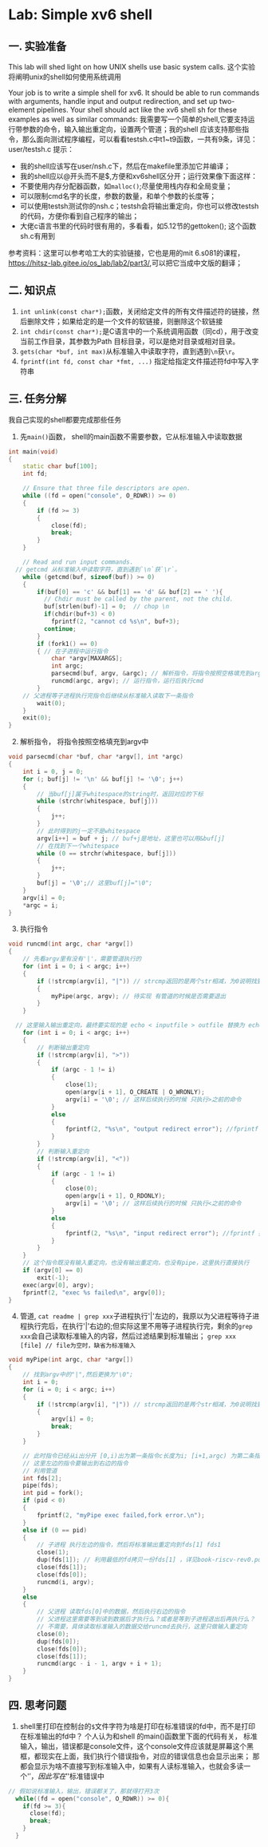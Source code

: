 # Lab: Simple xv6 shell
## 一. 实验准备
This lab will shed light on how UNIX shells use basic system calls.
这个实验将阐明unix的shell如何使用系统调用

Your job is to write a simple shell for xv6. It should be able to run commands with arguments, handle input and output redirection, and set up two-element pipelines. Your shell should act like the xv6 shell sh for these examples as well as similar commands:
我需要写一个简单的shell,它要支持运行带参数的命令，输入输出重定向，设置两个管道；我的shell 应该支持那些指令，那么面向测试程序编程，可以看看testsh.c中t1~t9函数，一共有9条，详见：user/testsh.c
提示：
- 我的shell应该写在user/nsh.c下，然后在makefile里添加它并编译；
- 我的shell应以@开头而不是$,方便和xv6shell区分开；运行效果像下面这样：
- 不要使用内存分配器函数，如`malloc()`;尽量使用栈内存和全局变量；
- 可以限制cmd名字的长度，参数的数量，和单个参数的长度等；
- 可以使用testsh测试你的nsh.c；testsh会将输出重定向，你也可以修改testsh的代码，方便你看到自己程序的输出；
- 大佬c语言书里的代码时很有用的，多看看，如5.12节的gettoken(); 这个函数sh.c有用到

参考资料：这里可以参考哈工大的实验链接，它也是用的mit 6.s081的课程，<https://hitsz-lab.gitee.io/os_lab/lab2/part3/>,可以把它当成中文版的翻译；

## 二. 知识点
1. `int unlink(const char*);`函数，关闭给定文件的所有文件描述符的链接，然后删除文件；如果给定的是一个文件的软链接，则删除这个软链接
2. `int chdir(const char*);`是C语言中的一个系统调用函数（同cd），用于改变当前工作目录，其参数为Path 目标目录，可以是绝对目录或相对目录。
3. `gets(char *buf, int max)`从标准输入中读取字符，直到遇到`\n`获`\r`。
4. `fprintf(int fd, const char *fmt, ...)` 指定给指定文件描述符fd中写入字符串

## 三. 任务分解
我自己实现的shell都要完成那些任务

1. 先`main()`函数， shell的main函数不需要参数，它从标准输入中读取数据
```cpp
int main(void)
{
	static char buf[100];
	int fd;

	// Ensure that three file descriptors are open.
	while ((fd = open("console", O_RDWR)) >= 0)
	{
		if (fd >= 3)
		{
			close(fd);
			break;
		}
	}

	// Read and run input commands.
  // getcmd 从标准输入中读取字符，直到遇到`\n`获`\r`。
	while (getcmd(buf, sizeof(buf)) >= 0)
	{
		if(buf[0] == 'c' && buf[1] == 'd' && buf[2] == ' '){
		  // Chdir must be called by the parent, not the child.
		  buf[strlen(buf)-1] = 0;  // chop \n
		  if(chdir(buf+3) < 0)
		    fprintf(2, "cannot cd %s\n", buf+3);
		  continue;
		}
		if (fork1() == 0)
		{ // 在子进程中运行指令
			char *argv[MAXARGS];
			int argc;
			parsecmd(buf, argv, &argc); // 解析指令，将指令按照空格填充到argv中
			runcmd(argc, argv); // 运行指令，运行后执行cmd
		}
    // 父进程等子进程执行完指令后继续从标准输入读取下一条指令
		wait(0);
	}
	exit(0);
}
```

2. 解析指令， 将指令按照空格填充到argv中

```cpp
void parsecmd(char *buf, char *argv[], int *argc)
{
	int i = 0, j = 0;
	for (; buf[j] != '\n' && buf[j] != '\0'; j++)
	{
		// 当buf[j]属于whitespace的string时，返回对应的下标
		while (strchr(whitespace, buf[j]))
		{
			j++;
		}
		// 此时得到的j一定不是whitespace
		argv[i++] = buf + j; // buf+j是地址，这里也可以用&buf[j]
		// 在找到下一个whitespace
		while (0 == strchr(whitespace, buf[j]))
		{
			j++;
		}
		buf[j] = '\0';// 这里buf[j]="\0"; 
	}
	argv[i] = 0; 
	*argc = i;
}
```

3. 执行指令

```cpp
void runcmd(int argc, char *argv[])
{
	// 先看argv里有没有'|'，需要管道执行的
	for (int i = 0; i < argc; i++)
	{
		if (!strcmp(argv[i], "|")) // strcmp返回的是两个str相减，为0说明找到了
		{
			myPipe(argc, argv); // 待实现 有管道的时候是否需要退出
		}
	}

  // 这里输入输出重定向，最终要实现的是 echo < inputfile > outfile 替换为 echo \0
	for (int i = 0; i < argc; i++)
	{
		// 判断输出重定向
		if (!strcmp(argv[i], ">"))
		{
			if (argc - 1 != i)
			{
				close(1);
				open(argv[i + 1], O_CREATE | O_WRONLY);
				argv[i] = '\0'; // 这样后续执行的时候 只执行>之前的命令
			}
			else
			{
				fprintf(2, "%s\n", "output redirect error"); //fprintf 指定给指定文件描述符fd中写入字符串
			}
		}
		// 判断输入重定向
		if (!strcmp(argv[i], "<"))
		{
			if (argc - 1 != i)
			{
				close(0);
				open(argv[i + 1], O_RDONLY);
				argv[i] = '\0'; // 这样后续执行的时候 只执行<之前的命令
			}
			else
			{
				fprintf(2, "%s\n", "input redirect error"); //fprintf 指定给指定文件描述符fd中写入字符串
			}
		}
	}
	// 这个指令既没有输入重定向，也没有输出重定向，也没有pipe，这里执行直接执行
	if (argv[0] == 0)
		exit(-1);
	exec(argv[0], argv);
	fprintf(2, "exec %s failed\n", argv[0]);
}
```

4. 管道, `cat readme | grep xxx`子进程执行'|'左边的，我原以为父进程等待子进程执行完后，在执行'|'右边的;但实际这里不用等子进程执行完，剩余的`grep xxx`会自己读取标准输入的内容，然后过滤结果到标准输出；
`grep xxx [file] // file为空时，缺省为标准输入` 

```cpp
void myPipe(int argc, char *argv[])
{
	// 找到argv中的"|",然后更换为"\0";
	int i = 0;
	for (i = 0; i < argc; i++)
	{
		if (!strcmp(argv[i], "|")) // strcmp返回的是两个str相减，为0说明找到了
		{
			argv[i] = 0;
			break;
		}
	}

	// 此时指令已经从i出分开 [0,i)出为第一条指令c长度为i; [i+1,argc) 为第二条指令，长度为argc-i-1
	// 这里左边的指令要输出到右边的指令
	// 利用管道
	int fds[2];
	pipe(fds);
	int pid = fork();
	if (pid < 0)
	{
		fprintf(2, "myPipe exec failed,fork error.\n");
	}
	else if (0 == pid)
	{
		// 子进程 执行左边的指令，然后将标准输出重定向到fds[1] fds1
		close(1);
		dup(fds[1]); // 利用最低的fd拷贝一份fds[1] ，详见book-riscv-rev0.pdf 1.3 pipe
		close(fds[1]);
		close(fds[0]);
		runcmd(i, argv);
	}
	else
	{
		// 父进程 读取fds[0]中的数据，然后执行右边的指令
		// 父进程这里需要等到读到数据后才执行么？或者是等到子进程退出后再执行么？
		// 不需要，具体读取标准输入的数据交给runcmd去执行，这里只做输入重定向
		close(0);
		dup(fds[0]);
		close(fds[0]);
		close(fds[1]);
		runcmd(argc - i - 1, argv + i + 1);
	}
}

```

## 四. 思考问题

1. shell里打印在控制台的`$`文件字符为啥是打印在标准错误的fd中，而不是打印在标准输出的fd中？
   个人认为和shell 的main()函数里下面的代码有关， 标准输入，输出，错误都是console文件，这个console文件应该就是屏幕这个黑框，都现实在上面，我们执行个错误指令，对应的错误信息也会显示出来；
   那都会显示为啥不直接写到标准输入中，如果有人读标准输入，也就会多读一个'$'，因此写在'$'标准错误中
```cpp
// 假如说标准输入，输出，错误都关了，那就得打开3次
  while((fd = open("console", O_RDWR)) >= 0){
    if(fd >= 3){
      close(fd);
      break;
    }
  }
```
